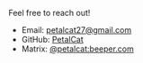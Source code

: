 Feel free to reach out!

- Email: [petalcat27@gmail.com](mailto:petalcat27@gmail.com)
- GitHub: [PetalCat](https://github.com/petalcat)
- Matrix: [@petalcat:beeper.com](https://matrix.to/@petalcat:beeper.com#/@petalcat:beeper.com)